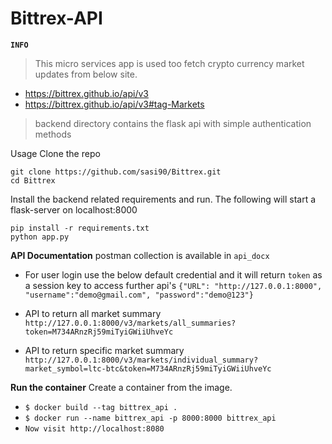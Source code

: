 # Bittrex-API

**`INFO`**
>This micro services app is used too fetch crypto currency market updates from below
site.
* https://bittrex.github.io/api/v3
* https://bittrex.github.io/api/v3#tag-Markets 
>backend directory contains the flask api with simple authentication methods

Usage
Clone the repo
```
git clone https://github.com/sasi90/Bittrex.git
cd Bittrex
```

Install the backend related requirements and run. The following will start a flask-server on localhost:8000
```
pip install -r requirements.txt
python app.py
```
**API Documentation** postman collection is available in ```api_docx```
* For user login use the below default credential and it will return ```token``` as a session key to access further api's
```{"URL": "http://127.0.0.1:8000", "username":"demo@gmail.com", "password":"demo@123"}```

* API to return all market summary ```http://127.0.0.1:8000/v3/markets/all_summaries?token=M734ARnzRj59miTyiGWiiUhveYc```

* API to return specific market summary ```http://127.0.0.1:8000/v3/markets/individual_summary?market_symbol=ltc-btc&token=M734ARnzRj59miTyiGWiiUhveYc```

**Run the container**
Create a container from the image.

* ```$ docker build --tag bittrex_api .```
* ```$ docker run --name bittrex_api -p 8000:8000 bittrex_api```
* ```Now visit http://localhost:8080```
